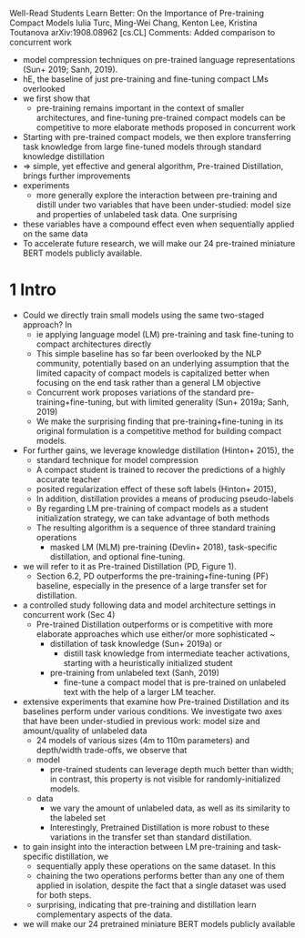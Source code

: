 Well-Read Students Learn Better: On the Importance of Pre-training Compact Models
Iulia Turc, Ming-Wei Chang, Kenton Lee, Kristina Toutanova
arXiv:1908.08962 [cs.CL] Comments: 	Added comparison to concurrent work

* model compression techniques on pre-trained language representations
  (Sun+ 2019; Sanh, 2019).
* hE, the baseline of just pre-training and fine-tuning compact LMs overlooked
* we first show that
  * pre-training remains important in the context of smaller architectures, and
    fine-tuning pre-trained compact models can be competitive to more elaborate
    methods proposed in concurrent work
* Starting with pre-trained compact models, we then explore
  transferring task knowledge from large fine-tuned models
  through standard knowledge distillation
* => simple, yet effective and general algorithm, Pre-trained Distillation,
  brings further improvements
* experiments
  * more generally explore the interaction between pre-training and distill
    under two variables that have been under-studied:
    model size and properties of unlabeled task data.  One surprising
* these variables have a compound effect
  even when sequentially applied on the same data
* To accelerate future research, we will make our 24 pre-trained miniature BERT
  models publicly available.

# 1 Intro

* Could we directly train small models using the same two-staged approach? In
  * ie applying language model (LM) pre-training and task fine-tuning to
    compact architectures directly
  * This simple baseline has so far been overlooked by the NLP community,
    potentially based on an underlying assumption that
    the limited capacity of compact models is capitalized better when focusing
    on the end task rather than a general LM objective
  * Concurrent work proposes variations of the standard pre-training+fine-tuning,
    but with limited generality (Sun+ 2019a; Sanh, 2019)
  * We make the surprising finding that pre-training+fine-tuning in its
    original formulation is a competitive method for building compact models.
* For further gains, we leverage knowledge distillation (Hinton+ 2015), the
    * standard technique for model compression
    * A compact student is trained to recover the predictions of a highly
      accurate teacher
    * posited regularization effect of these soft labels (Hinton+ 2015),
  * In addition, distillation provides a means of producing pseudo-labels
  * By regarding
    LM pre-training of compact models as a student initialization strategy, we
    can take advantage of both methods
  * The resulting algorithm is a sequence of three standard training operations
    * masked LM (MLM) pre-training (Devlin+ 2018), task-specific distillation,
      and optional fine-tuning.
* we will refer to it as Pre-trained Distillation (PD, Figure 1).
  * Section 6.2, PD outperforms the pre-training+fine-tuning (PF) baseline,
    especially in the presence of a large transfer set for distillation.
* a controlled study
  following data and model architecture settings in concurrent work (Sec 4)
  * Pre-trained Distillation outperforms or is competitive with more elaborate
    approaches which use either/or more sophisticated ~
    * distillation of task knowledge (Sun+ 2019a) or
      * distill task knowledge from intermediate teacher activations,
        starting with a heuristically initialized student
    * pre-training from unlabeled text (Sanh, 2019)
      * fine-tune a compact model that is pre-trained on unlabeled text with
        the help of a larger LM teacher.
* extensive experiments that examine how
  Pre-trained Distillation and its baselines perform under various conditions.
  We investigate two axes that have been under-studied in previous work:
  model size and amount/quality of unlabeled data
  * 24 models of various sizes (4m to 110m parameters) and depth/width
    trade-offs, we observe that
  * model
    * pre-trained students can leverage depth much better than width;
      in contrast, this property is not visible for randomly-initialized models.
  * data
    * we vary
      the amount of unlabeled data, as well as
      its similarity to the labeled set
    * Interestingly, Pretrained Distillation is more robust to these variations
      in the transfer set than standard distillation.
* to gain insight into the
  interaction between LM pre-training and task-specific distillation, we
  * sequentially apply these operations on the same dataset. In this
  * chaining the two operations performs better than any one of them applied in
    isolation, despite the fact that a single dataset was used for both steps.
  * surprising, indicating that
    pre-training and distillation learn complementary aspects of the data.
* we will make our 24 pretrained miniature BERT models publicly available
